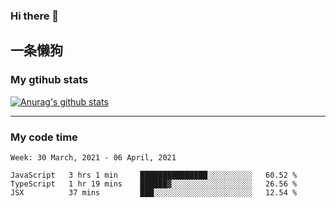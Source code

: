 ### Hi there 👋

## 一条懒狗
<!--
**kiss-me-quickly/kiss-me-quickly** is a ✨ _special_ ✨ repository because its `README.md` (this file) appears on your GitHub profile.

Here are some ideas to get you started:

- 🔭 I’m currently working on ...
- 🌱 I’m currently learning ...
- 👯 I’m looking to collaborate on ...
- 🤔 I’m looking for help with ...
- 💬 Ask me about ...
- 📫 How to reach me: ...
- 😄 Pronouns: ...
- ⚡ Fun fact: ...
-->


### My gtihub stats

[![Anurag's github stats](https://github-readme-stats.vercel.app/api?username=kiss-me-quickly)](https://github.com/anuraghazra/github-readme-stats)

***

### My code time

<!--START_SECTION:waka-->
```text
Week: 30 March, 2021 - 06 April, 2021

JavaScript   3 hrs 1 min     ███████████████░░░░░░░░░░   60.52 % 
TypeScript   1 hr 19 mins    ██████▓░░░░░░░░░░░░░░░░░░   26.56 % 
JSX          37 mins         ███░░░░░░░░░░░░░░░░░░░░░░   12.54 % 
```
<!--END_SECTION:waka-->
